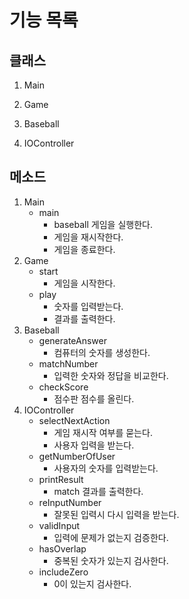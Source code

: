 # 기능 목록



## 클래스

1. Main

2. Game

3. Baseball
4. IOController



## 메소드

1. Main
   - main
     - baseball 게임을 실행한다.
     - 게임을 재시작한다.
     - 게임을 종료한다.
2. Game
   - start
     - 게임을 시작한다.
   - play
     - 숫자를 입력받는다.
     - 결과를 출력한다.
3. Baseball
   - generateAnswer
     - 컴퓨터의 숫자를 생성한다.
   - matchNumber
     - 입력한 숫자와 정답을 비교한다.
   - checkScore
     - 점수판 점수를 올린다.
4. IOController
   - selectNextAction
     - 게임 재시작 여부를 묻는다.
     - 사용자 입력을 받는다.
   - getNumberOfUser
     - 사용자의 숫자를 입력받는다.
   - printResult
     - match 결과를 출력한다.
   - reInputNumber
     - 잘못된 입력시 다시 입력을 받는다.
   - validInput
     - 입력에 문제가 없는지 검증한다.
   - hasOverlap
     - 중복된 숫자가 있는지 검사한다.
   - includeZero
     - 0이 있는지 검사한다.
